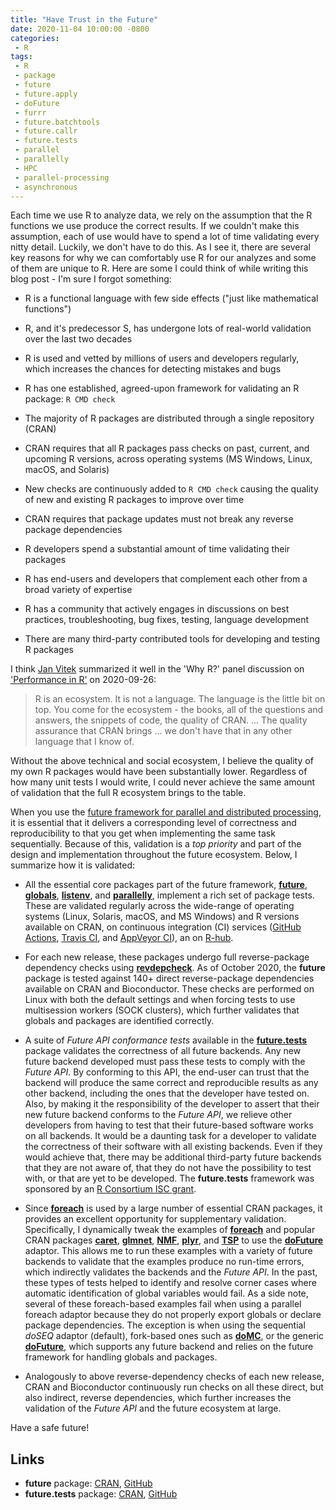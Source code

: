 ```yaml
---
title: "Have Trust in the Future"
date: 2020-11-04 10:00:00 -0800
categories:
 - R
tags:
 - R
 - package
 - future
 - future.apply
 - doFuture
 - furrr
 - future.batchtools
 - future.callr
 - future.tests
 - parallel
 - parallelly
 - HPC
 - parallel-processing
 - asynchronous
---
```


Each time we use R to analyze data, we rely on the assumption that the R functions we use produce the correct results.  If we couldn't make this assumption, each of use would have to spend a lot of time validating every nitty detail.  Luckily, we don't have to do this.  As I see it, there are several key reasons for why we can comfortably use R for our analyzes and some of them are unique to R.  Here are some I could think of while writing this blog post - I'm sure I forgot something:

* R is a functional language with few side effects ("just like mathematical functions")

* R, and it's predecessor S, has undergone lots of real-world validation over the last two decades

* R is used and vetted by millions of users and developers regularly, which increases the chances for detecting mistakes and bugs

* R has one established, agreed-upon framework for validating an R package: `R CMD check`

* The majority of R packages are distributed through a single repository (CRAN)

* CRAN requires that all R packages pass checks on past, current, and upcoming R versions, across operating systems (MS Windows, Linux, macOS, and Solaris)

* New checks are continuously added to `R CMD check` causing the quality of new and existing R packages to improve over time

* CRAN requires that package updates must not break any reverse package dependencies

* R developers spend a substantial amount of time validating their packages

* R has end-users and developers that complement each other from a broad variety of expertise

* R has a community that actively engages in discussions on best practices, troubleshooting, bug fixes, testing, language development

* There are many third-party contributed tools for developing and testing R packages

I think [Jan Vitek] summarized it well in the 'Why R?' panel discussion on ['Performance in R'](https://youtu.be/uiEhmKN1RJo?t=1917) on 2020-09-26:

> R is an ecosystem.  It is not a language.  The language is the little bit on top.  You come for the ecosystem - the books, all of the questions and answers, the snippets of code, the quality of CRAN. ... The quality assurance that CRAN brings ... we don't have that in any other language that I know of.


Without the above technical and social ecosystem, I believe the quality of my own R packages would have been substantially lower.  Regardless of how many unit tests I would write, I could never achieve the same amount of validation that the full R ecosystem brings to the table.



When you use the [future framework for parallel and distributed processing](https://cran.r-project.org/package=future), it is essential that it delivers a corresponding level of correctness and reproducibility to that you get when implementing the same task sequentially.   Because of this, validation is a _top priority_ and part of the design and implementation throughout the future ecosystem.  Below, I summarize how it is validated:

* All the essential core packages part of the future framework,
**[future]**, **[globals]**, **[listenv]**, and **[parallelly]**, implement a rich set of package tests.
These are validated regularly across the wide-range of operating
systems (Linux, Solaris, macOS, and MS Windows) and R versions available
on CRAN, on continuous integration (CI) services ([GitHub Actions], [Travis CI],
and [AppVeyor CI]), an on [R-hub].

* For each new release, these packages undergo full reverse-package
dependency checks using **[revdepcheck]**.
As of October 2020, the **future** package is tested against 140+
direct reverse-package dependencies available on CRAN and Bioconductor.
These checks are performed on Linux with both the default settings and
when forcing tests to use multisession workers (SOCK clusters), which further
validates that globals and packages are identified correctly.

* A suite of _Future API conformance tests_ available in the
**[future.tests]** package validates the
correctness of all future backends.  Any new future backend developed must
pass these tests to comply with the _Future API_.
By conforming to this API, the end-user can trust that the backend will
produce the same correct and reproducible results as any other backend,
including the ones that the developer have tested on.
Also, by making it the responsibility of the developer to assert that their
new future backend conforms to the _Future API_, we relieve other
developers from having to test that their future-based software works on all
backends.
It would be a daunting task for a developer to validate the correctness of
their software with all existing backends. Even if they would achieve that,
there may be additional third-party future backends that they are not aware
of, that they do not have the possibility to test with, or that are yet to be developed.
The **future.tests** framework was sponsored by an [R Consortium ISC grant](https://www.r-consortium.org/projects/awarded-projects).

* Since **[foreach]** is used by a large number of essential
CRAN packages, it provides an excellent opportunity for supplementary
validation. Specifically, I dynamically tweak the examples of
**[foreach]** and popular CRAN packages **[caret]**, **[glmnet]**, **[NMF]**,
**[plyr]**, and **[TSP]** to use the **[doFuture]** adaptor.
This allows me to run these examples with a variety of future backends to
validate that the examples produce no run-time errors, which indirectly
validates the backends and the _Future API_.
In the past, these types of tests helped to identify and resolve corner cases
where automatic identification of global variables would fail.
As a side note, several of these foreach-based examples fail when using a
parallel foreach adaptor because they do not properly export globals or
declare package dependencies.  The exception is when using the sequential
_doSEQ_ adaptor (default), fork-based ones such as **[doMC]**, or
the generic **[doFuture]**, which supports any future backend and
relies on the future framework for handling globals and packages.

* Analogously to above reverse-dependency checks of each new release,
CRAN and Bioconductor continuously run checks on all these direct, but
also indirect, reverse dependencies, which further increases the validation
of the _Future API_ and the future ecosystem at large.




Have a safe future!



## Links

* **future** package: [CRAN](https://cran.r-project.org/package=future), [GitHub](https://github.com/HenrikBengtsson/future)
* **future.tests** package: [CRAN](https://cran.r-project.org/package=future.tests), [GitHub](https://github.com/HenrikBengtsson/future.tests)


[furrr]: https://cran.r-project.org/package=furrr
[future]: https://cran.r-project.org/package=future
[future.apply]: https://cran.r-project.org/package=future.apply
[doFuture]: https://cran.r-project.org/package=doFuture
[future.batchtools]: https://cran.r-project.org/package=future.batchtools
[future.callr]: https://cran.r-project.org/package=future.callr
[future.tests]: https://cran.r-project.org/package=future.tests
[parallelly]: https://cran.r-project.org/package=parallelly

[caret]: https://CRAN.R-Project.org/package=caret
[doFuture]: https://CRAN.R-Project.org/package=doFuture
[doMC]: https://CRAN.R-Project.org/package=doMC
[foreach]: https://CRAN.R-Project.org/package=foreach
[future]: https://CRAN.R-Project.org/package=future
[future.tests]: https://CRAN.R-Project.org/package=future
[glmnet]: https://CRAN.R-Project.org/package=glmnet
[globals]: https://CRAN.R-Project.org/package=globals
[listenv]: https://CRAN.R-Project.org/package=listenv
[NMF]: https://CRAN.R-Project.org/package=NMF
[plyr]: https://CRAN.R-Project.org/package=plyr
[TSP]: https://CRAN.R-Project.org/package=TSP
[revdepcheck]: https://github.com/r-lib/revdepcheck

[GitHub Actions]: https://github.com/features/actions
[Travis CI]: https://travis-ci.org/
[AppVeyor CI]: https://www.appveyor.com/
[R-hub]: https://builder.r-hub.io/

[Jan Vitek]: https://twitter.com/j_v_66
